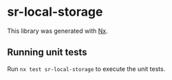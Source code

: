 # sr-local-storage

This library was generated with [Nx](https://nx.dev).

## Running unit tests

Run `nx test sr-local-storage` to execute the unit tests.
